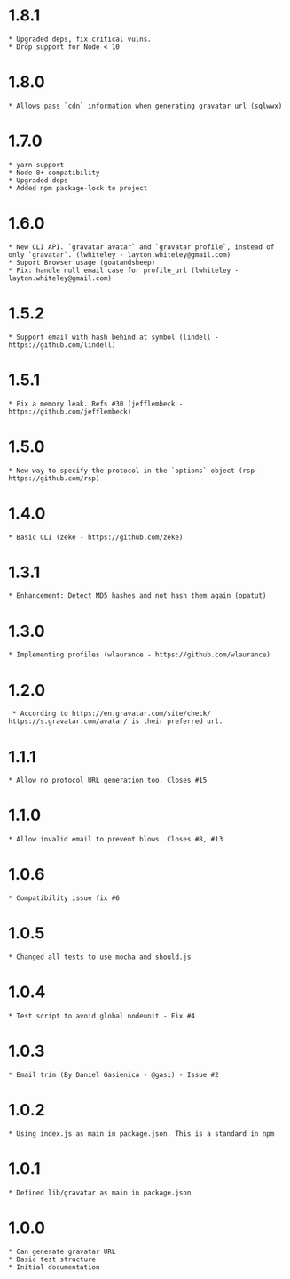 # 1.8.1
    * Upgraded deps, fix critical vulns.
    * Drop support for Node < 10

# 1.8.0
    * Allows pass `cdn` information when generating gravatar url (sqlwwx)

# 1.7.0
    * yarn support
    * Node 8+ compatibility
    * Upgraded deps
    * Added npm package-lock to project

# 1.6.0

    * New CLI API. `gravatar avatar` and `gravatar profile`, instead of only `gravatar`. (lwhiteley - layton.whiteley@gmail.com)
    * Suport Browser usage (goatandsheep)
    * Fix: handle null email case for profile_url (lwhiteley - layton.whiteley@gmail.com)

# 1.5.2

    * Support email with hash behind at symbol (lindell - https://github.com/lindell)

# 1.5.1

    * Fix a memory leak. Refs #30 (jefflembeck - https://github.com/jefflembeck)

# 1.5.0

    * New way to specify the protocol in the `options` object (rsp - https://github.com/rsp)

# 1.4.0

    * Basic CLI (zeke - https://github.com/zeke)

# 1.3.1

    * Enhancement: Detect MD5 hashes and not hash them again (opatut)

# 1.3.0

    * Implementing profiles (wlaurance - https://github.com/wlaurance)

# 1.2.0

     * According to https://en.gravatar.com/site/check/ https://s.gravatar.com/avatar/ is their preferred url.

# 1.1.1

    * Allow no protocol URL generation too. Closes #15

# 1.1.0

    * Allow invalid email to prevent blows. Closes #8, #13

# 1.0.6

    * Compatibility issue fix #6

# 1.0.5

    * Changed all tests to use mocha and should.js

# 1.0.4

    * Test script to avoid global nodeunit - Fix #4

# 1.0.3

    * Email trim (By Daniel Gasienica - @gasi) - Issue #2

# 1.0.2

    * Using index.js as main in package.json. This is a standard in npm

# 1.0.1

    * Defined lib/gravatar as main in package.json

# 1.0.0

    * Can generate gravatar URL
    * Basic test structure
    * Initial documentation
